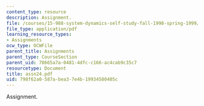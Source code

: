 ```yaml
---
content_type: resource
description: Assignment.
file: /courses/15-988-system-dynamics-self-study-fall-1998-spring-1999/798f62a0587abea37e4b19934580405c_assn24.pdf
file_type: application/pdf
learning_resource_types:
- Assignments
ocw_type: OCWFile
parent_title: Assignments
parent_type: CourseSection
parent_uid: 78665a7a-0481-4dfc-c166-ac4cab9c35c7
resourcetype: Document
title: assn24.pdf
uid: 798f62a0-587a-bea3-7e4b-19934580405c
---
```

Assignment.

